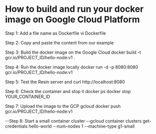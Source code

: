 # How to build and run your docker image on Google Cloud Platform
Step 1: Add a file name as Dockerfile
vi Dockerfile

Step 2: Copy and paste the content from our example

Step 3: Build the docker image on the Google Cloud
docker build -t gcr.io/PROJECT_ID/hello-node:v1 .

Step 4: Run the docker image locally
docker run -d -p 8080:8080 gcr.io/PROJECT_ID/hello-node:v1

Step 5: Test the Resin server and 
curl http://localhost:8080

Step 6: Check the container and stop it
docker ps
docker stop YOUR_CONTAINER_ID

Step 7: Upload the image to the GCP
gcloud docker push gcr.io/PROJECT_ID/hello-node:v1

--Step 8: Start a small container cluster 
--gcloud container clusters get-credentials hello-world --num-nodes 1 --machine-type g1-small
